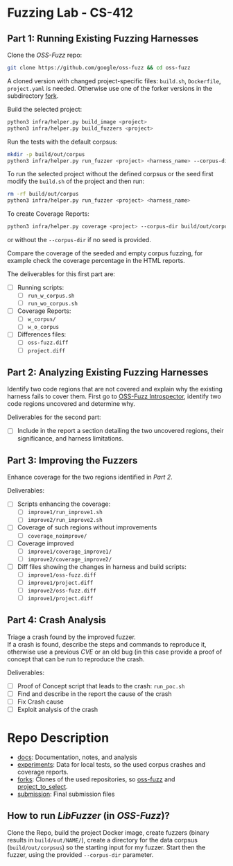 # Fuzzing Lab - CS-412

## Part 1: Running Existing Fuzzing Harnesses

Clone the *OSS-Fuzz* repo:

```bash
git clone https://github.com/google/oss-fuzz && cd oss-fuzz
```

A cloned version with changed project-specific files: `build.sh`, `Dockerfile`, `project.yaml` is needed. Otherwise use one of the forker versions in the subdirectory [fork](/forks/).

Build the selected project:

```bash
python3 infra/helper.py build_image <project>
python3 infra/helper.py build_fuzzers <project>
```

Run the tests with the default corpsus:

```bash
mkdir -p build/out/corpus
python3 infra/helper.py run_fuzzer <project> <harness_name> --corpus-dir build/out/corpus
```

To run the selected project without the defined corpsus or the seed first modify the `build.sh` of the project and then run:

```bash
rm -rf build/out/corpus
python3 infra/helper.py run_fuzzer <project> <harness_name>
```

To create Coverage Reports:

```bash
python3 infra/helper.py coverage <project> --corpus-dir build/out/corpus --fuzz-target <harness_name>
```

or without the `--corpus-dir` if no seed is provided.

Compare the coverage of the seeded and empty corpus fuzzing, for example check the coverage percentage in the HTML reports.

The deliverables for this first part are:

- [ ] Running scripts:
    - [ ] `run_w_corpus.sh`
    - [ ] `run_wo_corpus.sh`
- [ ] Coverage Reports:
    - [ ] `w_corpus/`
    - [ ] `w_o_corpus`
- [ ] Differences files:
    - [ ] `oss-fuzz.diff`
    - [ ] `project.diff`

## Part 2: Analyzing Existing Fuzzing Harnesses

Identify two code regions that are not covered and explain why the existing harness fails to cover them. First go to [OSS-Fuzz Introspector](https://introspector.oss-fuzz.com/), identify two code regions uncovered and determine why.

Deliverables for the second part:

- [ ] Include in the report a section detailing the two uncovered regions, their significance, and harness limitations.

## Part 3: Improving the Fuzzers

Enhance coverage for the two regions identified in *Part 2*.

Deliverables:

- [ ] Scripts enhancing the coverage:
    - [ ] `improve1/run_improve1.sh`
    - [ ] `improve2/run_improve2.sh`
- [ ] Coverage of such regions without improvements
    - [ ] `coverage_noimprove/`
- [ ] Coverage improved
    - [ ] `improve1/coverage_improve1/`
    - [ ] `improve2/coverage_improve2/`
- [ ] Diff files showing the changes in harness and build scripts:
    - [ ] `improve1/oss-fuzz.diff`
    - [ ] `improve1/project.diff`
    - [ ] `improve2/oss-fuzz.diff`
    - [ ] `improve1/project.diff`

## Part 4: Crash Analysis

Triage a crash found by the improved fuzzer.  
If a crash is found, describe the steps and commands to reproduce it, otherwise use a previous *CVE* or an old bug (in this case provide a proof of concept that can be run to reproduce the crash.

Deliverables:

- [ ] Proof of Concept script that leads to the crash: `run_poc.sh`
- [ ] Find and describe in the report the cause of the crash
- [ ] Fix Crash cause
- [ ] Exploit analysis of the crash

# Repo Description

- [docs](/docs/): Documentation, notes, and analysis
- [experiments](/experiments/): Data for local tests, so the used corpus crashes and coverage reports.
- [forks](/forks/): Clones of the used repositories, so [oss-fuzz](https://github.com/google/oss-fuzz) and [project_to_select]().
- [submission](/submission/): Final submission files


## How to run *LibFuzzer* (in *OSS-Fuzz*)?

Clone the Repo, build the project Docker image, create fuzzers (binary results in `build/out/NAME/`), create a directory for the data corpsus (`build/out/corpsus`) so the starting input for my fuzzer. Start then the fuzzer, using the provided `--corpus-dir` parameter.